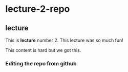 # lecture-2-repo
## lecture
This is **lecture** number 2. 
This lecture was so much fun!


This content is hard but we got this. 

### Editing the repo from github

